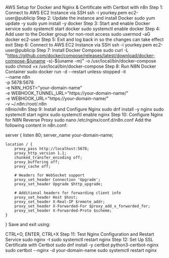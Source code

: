 AWS Setup for Docker and Nginx & Certificate with Certbot with n8n
Step 1: Connect to AWS EC2 Instance via SSH
ssh -i yourkey.pem ec2-user@publicip
Step 2: Update the instance and install Docker
sudo yum update -y
sudo yum install -y docker
Step 3: Start and enable Docker service
sudo systemctl start docker
sudo systemctl enable docker
Step 4: Add user to the Docker group for non-root access
sudo usermod -aG docker ec2-user
Step 5: Exit and log back in so the changes can take effect
exit
Step 6: Connect to AWS EC2 Instance via SSH
ssh -i yourkey.pem ec2-user@publicip
Step 7: Install Docker Compose
sudo curl -L "https://github.com/docker/compose/releases/latest/download/docker-compose-$(uname -s)-$(uname -m)" -o /usr/local/bin/docker-compose
sudo chmod +x /usr/local/bin/docker-compose
Step 8: Run N8N Docker Container
sudo docker run -d --restart unless-stopped -it \
--name n8n \
-p 5678:5678 \
-e N8N_HOST="your-domain-name" \
-e WEBHOOK_TUNNEL_URL="https://your-domain-name/" \
-e WEBHOOK_URL="https://your-domain-name/" \
-v ~/.n8n:/root/.n8n \
n8nio/n8n
Step 9: Install and Configure Nginx
sudo dnf install -y nginx
sudo systemctl start nginx
sudo systemctl enable nginx
Step 10: Configure Nginx for N8N Reverse Proxy
sudo nano /etc/nginx/conf.d/n8n.conf
Add the following content in n8n.conf:

server {
    listen 80;
    server_name your-domain-name;

    location / {
        proxy_pass http://localhost:5678;
        proxy_http_version 1.1;
        chunked_transfer_encoding off;
        proxy_buffering off;
        proxy_cache off;

        # Headers for WebSocket support
        proxy_set_header Connection 'Upgrade';
        proxy_set_header Upgrade $http_upgrade;

        # Additional headers for forwarding client info
        proxy_set_header Host $host;
        proxy_set_header X-Real-IP $remote_addr;
        proxy_set_header X-Forwarded-For $proxy_add_x_forwarded_for;
        proxy_set_header X-Forwarded-Proto $scheme;
    }
}
Save and exit using:

CTRL+O, ENTER, CTRL+X
Step 11: Test Nginx Configuration and Restart Service
sudo nginx -t
sudo systemctl restart nginx
Step 12: Set Up SSL Certificate with Certbot
sudo dnf install -y certbot python3-certbot-nginx
sudo certbot --nginx -d your-domain-name
sudo systemctl restart nginx

